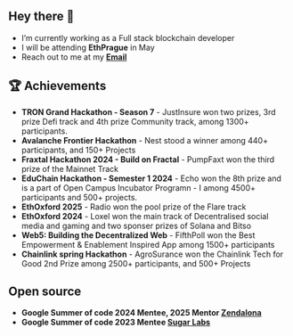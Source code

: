 ## Hey there 👋
- I’m currently working as a Full stack blockchain developer
- I will be attending **EthPrague** in May
- Reach out to me at my **<a href="mailto:riya1jain567@gmail.com">Email</a>**

## 🏆 Achievements 

- **TRON Grand Hackathon - Season 7** - JustInsure won two prizes, 3rd prize Defi track and 4th prize Community track, among 1300+ participants.
- **Avalanche Frontier Hackathon** - Nest stood a winner among 440+ participants, and 150+ Projects
- **Fraxtal Hackathon 2024 - Build on Fractal** - PumpFaxt won the third prize of the Mainnet Track
- **EduChain Hackathon - Semester 1 2024** - Echo won the 8th prize and is a part of Open Campus Incubator Programn - I among 4500+ participants and 500+ projects.
- **EthOxford 2025** - Radio won the pool prize of the Flare track
- **EthOxford 2024** - Loxel won the main track of Decentralised social media and gaming and two sponser prizes of Solana and Bitso
- **Web5: Building the Decentralized Web** - FifthPoll won the Best Empowerment & Enablement Inspired App among 1500+ participants
- **Chainlink spring Hackathon** - AgroSurance won the Chainlink Tech for Good 2nd Prize among 2500+ participants, and 500+ Projects

## Open source
- **Google Summer of code 2024 Mentee, 2025 Mentor [Zendalona](https://github.com/zendalona)**
- **Google Summer of code 2023 Mentee [Sugar Labs](https://github.com/sugarlabs)**
